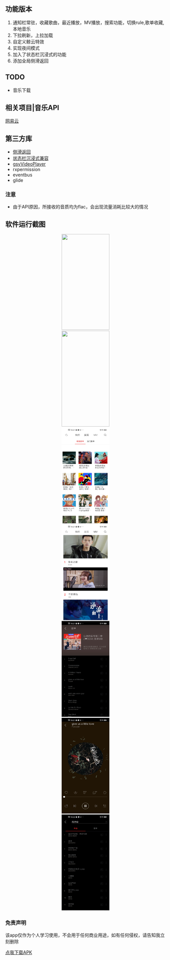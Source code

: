 ## 功能版本

1. 通知栏常驻，收藏歌曲，最近播放，MV播放，搜索功能，切换rule,歌单收藏, 本地音乐
2. 下拉刷新，上拉加载
3. 自定义鲸云特效
4. 实现夜间模式
5. 加入了状态栏沉浸式的功能 
6. 添加全局侧滑返回



## TODO

* 音乐下载

## 相关项目|音乐API

[网易云](https://messoer.github.io/mess-api-doc/#/music/netease)

## 第三方库

* [侧滑返回](https://qibilly.com/SmartSwipe-tutorial/)
* [状态栏沉浸式兼容](https://github.com/msdx/status-bar-compat)
* [gsyVideoPlayer](https://github.com/CarGuo/GSYVideoPlayer)
* rxpermission
* eventbus
* glide

### 注意

* 由于API原因，所接收的音质均为flac，会出现流量消耗比较大的情况

## 软件运行截图

<div align=center><img width="150" height="300" src="https://github.com/roger1245/Musiound/blob/master/get/gif/20190824_192545.gif"/></div>
<div align=center><img width="150" height="300" src="https://github.com/roger1245/Musiound/blob/master/get/gif/20190824_192653.gif"/></div>
<div align=center><img width="150" height="300" src="https://github.com/roger1245/Musiound/blob/master/get/gif/Screenshot_20190824_192137.jpg"/></div>
<div align=center><img width="150" height="300" src="https://github.com/roger1245/Musiound/blob/master/get/gif/Screenshot_20190824_192144.jpg"/></div>
<div align=center><img width="150" height="300" src="https://github.com/roger1245/Musiound/blob/master/get/gif/Screenshot_20190824_192153.jpg"/></div>
<div align=center><img width="150" height="300" src="https://github.com/roger1245/Musiound/blob/master/get/gif/Screenshot_20190824_192159.jpg"/></div>
<div align=center><img width="150" height="300" src="https://github.com/roger1245/Musiound/blob/master/get/gif/Screenshot_20190824_192217.jpg"/></div>


### 免责声明

该app仅作为个人学习使用，不会用于任何商业用途，如有任何侵权，请告知我立刻删除





[点我下载APK](https://github.com/roger1245/Musiound/blob/master/get/apk/app-release.apk?raw=true)


